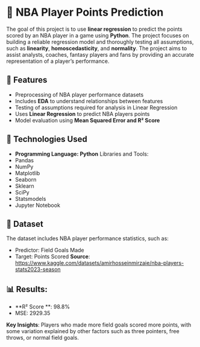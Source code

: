 # 🏀 NBA Player Points Prediction 
  
The goal of this project is to use **linear regression** to predict the points scored by an NBA player in a game using **Python**. The project focuses on building a reliable regression model and thoroughly testing all assumptions, such as **linearity**, **homoscedasticity**, and **normality**. The project aims to assist analysts, coaches, fantasy players and fans by providing an accurate representation of a player’s performance. 

## 📌 Features 
- Preprocessing of NBA player performance datasets
- Includes **EDA** to understand relationships between features
- Testing of assumptions required for analysis in Linear Regression
- Uses **Linear Regression** to predict NBA players points
- Model evaluation using **Mean Squared Error and R² Score**

## 📡 Technologies Used
- **Programming Language: Python** 
Libraries and Tools: 
- Pandas 
- NumPy
- Matplotlib
- Seaborn
- Sklearn
- SciPy
- Statsmodels
- Jupyter Notebook

## 📂 Dataset
The dataset includes NBA player performance statistics, such as:
- Predictor: Field Goals Made
- Target: Points Scored 
**Source**: https://www.kaggle.com/datasets/amirhosseinmirzaie/nba-players-stats2023-season

## 📊 Results: 
- **R²  Score **: 98.8%
- MSE: 2929.35
  
**Key Insights**: Players who made more field goals scored more points, with some variation explained by other factors such as three pointers, free throws, or normal field goals. 


